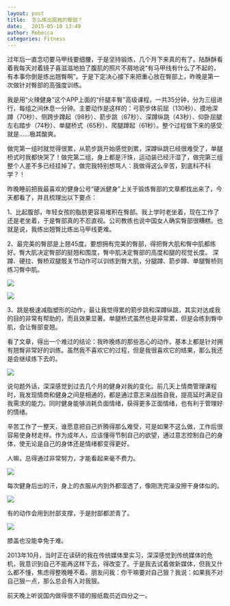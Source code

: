 ```yaml
---
layout: post
title:  怎么练出挺翘的臀部？
date:   2015-05-10 13:49
author: Rebecca
categories: Fitness
---
```


过年后一直念叨要马甲线要细腰，于是坚持锻炼，几个月下来真的有了。陆酥酥看着我每天对着镜子喜滋滋地拍了腹肌的照片不屑地说“有马甲线有什么了不起的，有本事你倒是练出翘臀啊”。于是下定决心接下来把重心放在臀部上，昨晚是第一次做针对臀部的高强度训练。

<!-- more -->

我是用“火辣健身”这个APP上面的“纤腿丰臀”高级课程，一共35分钟，分为三组进行，每组之间休息一分钟。主要动作是这样的：弓箭步体前屈（130秒）、摸地深蹲（70秒）、侧跨步蹲起（98秒）、箭步跳（67秒）、深蹲纵跳（43秒）、仰卧屈腿左右踏步（74秒）、单腿桥式（65秒）、爬腿蹲起（61秒）。整个过程做下来的感受就是……极其酸爽。

做完第一组时就觉得很累，从箭步跳开始感觉到累，深蹲纵跳已经很难受了，单腿桥式时我都快哭了！做完第二组，身上都是汗珠，运动装已经汗湿了，做完第三组整个人差不多已经挂掉了。做完我特别想骂人：我做得这么辛苦，到底科不科学？！

昨晚睡前把我最喜欢的健身公号“硬派健身”上关于锻炼臀部的文章都找出来了，今天都看了，并且梳理出以下要点：

1、比起腹部，年轻女孩的脂肪更容易堆积在臀部。我上学时老坐着，现在工作了还是老坐着，于是臀部真的不忍直视。公司教练也说中国女人确实臀部很糟糕。也就是说，我练出翘臀比练出马甲线更难。

2、最完美的臀部是上翘45度。要想拥有完美的臀部，得把臀大肌和臀中肌都练好。臀大肌决定臀部的挺翘和围度，臀中肌决定臀部的高度和腿的视觉长度。 深蹲、硬拉、臀桥双腿髋关节动作可以训练到臀大肌，分腿蹲、箭步蹲、单腿臀桥则练习臀中肌。
        
![](http://7xlj9s.com1.z0.glb.clouddn.com/怎么练出挺翘的臀部-1.jpg)
        
![](http://7xlj9s.com1.z0.glb.clouddn.com/怎么练出挺翘的臀部-2.jpg)
        
3、跳是极速减脂塑形的动作，最让我觉得累的箭步跳和深蹲纵跳，其实对达成我的目的非常有帮助的，而且效果显著。单腿桥式虽然也是非常累，但是会练到臀中肌，会让臀部变翘。

看了文章，得出一个难过的结论：我昨晚练的那些恶心的动作，基本上都是针对拥有翘臀非常好的训练。虽然我不喜欢它的过程，但是我很喜欢它的结果，那么我还是会继续练下去的。
        
![](http://7xlj9s.com1.z0.glb.clouddn.com/怎么练出挺翘的臀部-3.jpg)
        
说句题外话，深深感觉到过去几个月的健身对我的变化。前几天上情商管理课程时，我发现情商和健身之间是相通的，都是通过意志来战胜自我，提高延时满足自我需求的能力。同时健身能够消耗负面情绪，获得更多正面情绪，也有利于管理好的情绪。

辛苦工作了一整天，谁愿意把自己折腾得那么难受，可是如果不这么做，工作后很容易使身材走样。作为成年人，应该懂得节制自己的欲望，通过意志控制自己的身体，使无论是自己的身体还是情绪都变得更好。

人嘛，总得通过非常努力，才能看起来毫不费力。
        
![](http://7xlj9s.com1.z0.glb.clouddn.com/怎么练出挺翘的臀部-4.jpg)
        
每次健身后出的汗，身上的衣服从内到外都湿透了，像刚洗完澡没擦干身体似的。
        
![](http://7xlj9s.com1.z0.glb.clouddn.com/怎么练出挺翘的臀部-5.jpg)
        
有的动作会用到肘部支撑，于是肘部都淤青了。
        
![](http://7xlj9s.com1.z0.glb.clouddn.com/怎么练出挺翘的臀部-6.jpg)
        
膝盖也没能幸免于难。

2013年10月，当时正在读研的我在传统媒体里实习，深深感觉到传统媒体的危机，我意识到自己不能再这样下去，得改变了。于是我去试着做新媒体，但我又什么都不懂，焦虑得整晚睡不着。朋友问我：你干嘛要对自己狠？我说：如果我不对自己狠一点，那么总会有人对我狠。

前天晚上听说国内做得很不错的报纸裁员近四分之一。